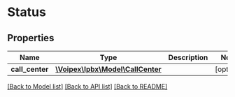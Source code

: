 # Status

## Properties
Name | Type | Description | Notes
------------ | ------------- | ------------- | -------------
**call_center** | [**\Voipex\Ipbx\Model\CallCenter**](CallCenter.md) |  | [optional] 

[[Back to Model list]](../../README.md#documentation-for-models) [[Back to API list]](../../README.md#documentation-for-api-endpoints) [[Back to README]](../../README.md)

